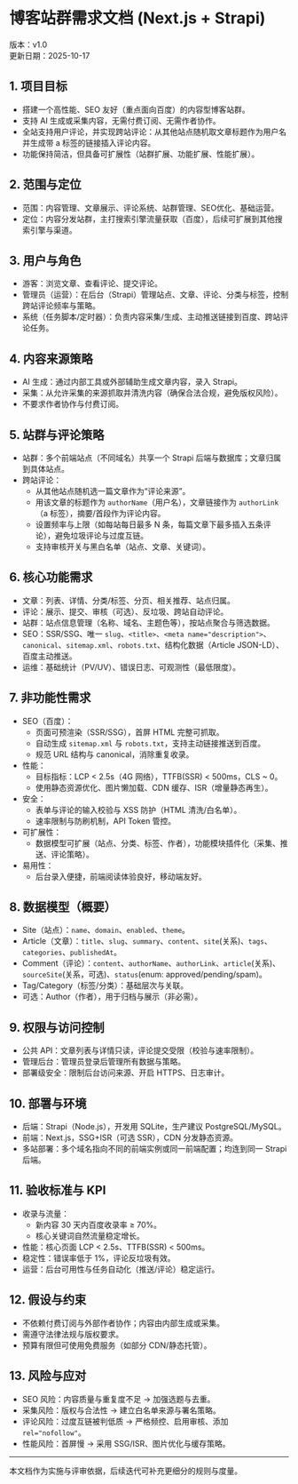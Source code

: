 # 博客站群需求文档 (Next.js + Strapi)

版本：v1.0  
更新日期：2025-10-17

## 1. 项目目标
- 搭建一个高性能、SEO 友好（重点面向百度）的内容型博客站群。  
- 支持 AI 生成或采集内容，无需付费订阅、无需作者协作。  
- 全站支持用户评论，并实现跨站评论：从其他站点随机取文章标题作为用户名并生成带 a 标签的链接插入评论内容。  
- 功能保持简洁，但具备可扩展性（站群扩展、功能扩展、性能扩展）。

## 2. 范围与定位
- 范围：内容管理、文章展示、评论系统、站群管理、SEO优化、基础运营。  
- 定位：内容分发站群，主打搜索引擎流量获取（百度），后续可扩展到其他搜索引擎与渠道。

## 3. 用户与角色
- 游客：浏览文章、查看评论、提交评论。  
- 管理员（运营）：在后台（Strapi）管理站点、文章、评论、分类与标签，控制跨站评论频率与策略。  
- 系统（任务脚本/定时器）：负责内容采集/生成、主动推送链接到百度、跨站评论任务。

## 4. 内容来源策略
- AI 生成：通过内部工具或外部辅助生成文章内容，录入 Strapi。  
- 采集：从允许采集的来源抓取并清洗内容（确保合法合规，避免版权风险）。  
- 不要求作者协作与付费订阅。

## 5. 站群与评论策略
- 站群：多个前端站点（不同域名）共享一个 Strapi 后端与数据库；文章归属到具体站点。  
- 跨站评论：
  - 从其他站点随机选一篇文章作为“评论来源”。  
  - 用该文章的标题作为 `authorName`（用户名），文章链接作为 `authorLink`（a 标签），摘要/首段作为评论内容。  
  - 设置频率与上限（如每站每日最多 N 条，每篇文章下最多插入五条评论），避免垃圾评论与过度互链。  
  - 支持审核开关与黑白名单（站点、文章、关键词）。

## 6. 核心功能需求
- 文章：列表、详情、分类/标签、分页、相关推荐、站点归属。  
- 评论：展示、提交、审核（可选）、反垃圾、跨站自动评论。  
- 站群：站点信息管理（名称、域名、主题色等），按站点聚合与筛选数据。  
- SEO：SSR/SSG、唯一 `slug`、`<title>`、`<meta name="description">`、`canonical`、`sitemap.xml`、`robots.txt`、结构化数据（Article JSON-LD）、百度主动推送。  
- 运维：基础统计（PV/UV）、错误日志、可观测性（最低限度）。

## 7. 非功能性需求
- SEO（百度）：
  - 页面可预渲染（SSR/SSG），首屏 HTML 完整可抓取。  
  - 自动生成 `sitemap.xml` 与 `robots.txt`，支持主动链接推送到百度。  
  - 规范 URL 结构与 canonical，消除重复收录。  
- 性能：
  - 目标指标：LCP < 2.5s（4G 网络），TTFB(SSR) < 500ms，CLS ~ 0。  
  - 使用静态资源优化、图片懒加载、CDN 缓存、ISR（增量静态再生）。  
- 安全：
  - 表单与评论的输入校验与 XSS 防护（HTML 清洗/白名单）。  
  - 速率限制与防刷机制，API Token 管控。  
- 可扩展性：
  - 数据模型可扩展（站点、分类、标签、作者），功能模块插件化（采集、推送、评论策略）。  
- 易用性：
  - 后台录入便捷，前端阅读体验良好，移动端友好。

## 8. 数据模型（概要）
- Site（站点）：`name`、`domain`、`enabled`、`theme`。  
- Article（文章）：`title`、`slug`、`summary`、`content`、`site`(关系)、`tags`、`categories`、`publishedAt`。  
- Comment（评论）：`content`、`authorName`、`authorLink`、`article`(关系)、`sourceSite`(关系，可选)、`status`(enum: approved/pending/spam)。  
- Tag/Category（标签/分类）：基础层次与关联。  
- 可选：Author（作者），用于归档与展示（非必需）。

## 9. 权限与访问控制
- 公共 API：文章列表与详情只读，评论提交受限（校验与速率限制）。  
- 管理后台：管理员登录后管理所有数据与策略。  
- 部署级安全：限制后台访问来源、开启 HTTPS、日志审计。

## 10. 部署与环境
- 后端：Strapi（Node.js），开发用 SQLite，生产建议 PostgreSQL/MySQL。  
- 前端：Next.js，SSG+ISR（可选 SSR），CDN 分发静态资源。  
- 多站部署：多个域名指向不同的前端实例或同一前端配置；均连到同一 Strapi 后端。

## 11. 验收标准与 KPI
- 收录与流量：
  - 新内容 30 天内百度收录率 ≥ 70%。  
  - 核心关键词自然流量稳定增长。  
- 性能：核心页面 LCP < 2.5s、TTFB(SSR) < 500ms。  
- 稳定性：错误率低于 1%，评论反垃圾有效。  
- 运营：后台可用性与任务自动化（推送/评论）稳定运行。

## 12. 假设与约束
- 不依赖付费订阅与外部作者协作；内容由内部生成或采集。  
- 需遵守法律法规与版权要求。  
- 预算有限但可使用免费服务（如部分 CDN/静态托管）。

## 13. 风险与应对
- SEO 风险：内容质量与重复度不足 → 加强选题与去重。  
- 采集风险：版权与合法性 → 建立白名单来源与署名策略。  
- 评论风险：过度互链被判低质 → 严格频控、启用审核、添加 `rel="nofollow"`。  
- 性能风险：首屏慢 → 采用 SSG/ISR、图片优化与缓存策略。

---
本文档作为实施与评审依据，后续迭代可补充更细分的规则与度量。